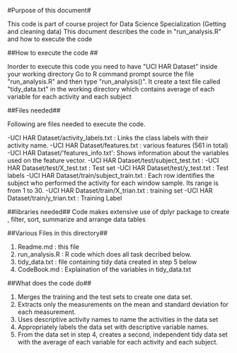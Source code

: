 #Purpose of this document#

This code is part of course project for Data Science Specialization (Getting and cleaning data)
This document describes the code in "run_analysis.R" and how to execute the code

##How to execute the code ##

Inorder to execute this code you need to have "UCI HAR Dataset" inside your working directory
Go to R command prompt source the file "run_analysis.R" and then type "run_analysis()". 
It create a text file called "tidy_data.txt" in the working directory which contains 
average of each variable for each activity and each subject

##Files needed##

Following are files needed to execute the code.

-UCI HAR Dataset/activity_labels.txt : Links the class labels with their activity name.
-UCI HAR Dataset/features.txt : various features (561 in total)
-UCI HAR Dataset/'features_info.txt': Shows information about the variables used on the feature vector.
-UCI HAR Dataset/test/subject_test.txt : 
-UCI HAR Dataset/test/X_test.txt : Test set
-UCI HAR Dataset/test/y_test.txt : Test labels
-UCI HAR Dataset/train/subject_train.txt : Each row identifies the subject who performed the activity for each window sample. Its range is from 1 to 30. 
-UCI HAR Dataset/train/X_trian.txt : training set
-UCI HAR Dataset/train/y_trian.txt : Training Label


##libraries needed##
Code makes extensive use of dplyr package to create , filter, sort, summarize and arrange data tables


##Various Files in this directory##

1. Readme.md : this file
2. run_analysis.R : R code which does all task decribed below.
3. tidy_data.txt : file containing tidy data created in step 5 below
4. CodeBook.md : Explaination of the variables in tidy_data.txt  



##What does the code do##


1. Merges the training and the test sets to create one data set.
2. Extracts only the measurements on the mean and standard deviation for each measurement. 
3. Uses descriptive activity names to name the activities in the data set
4. Appropriately labels the data set with descriptive variable names. 
5. From the data set in step 4, creates a second, independent tidy data set with the average of each variable for each activity and each subject.

